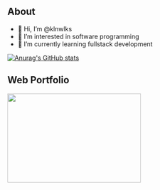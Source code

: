 ## About
- 👋 Hi, I’m @klnwlks
- 👀 I’m interested in software programming
- 🌱 I’m currently learning fullstack development

[![Anurag's GitHub stats](https://github-readme-stats.vercel.app/api?username=klnwlks&count_private=true&show_icons=true&theme=transparent)](https://github.com/anuraghazra/github-readme-stats)

## Web Portfolio
[<img src="https://kalinawlukas.netlify.app/metaimg.png" width="300" height="200" />](https://kalinawlukas.netlify.app)
